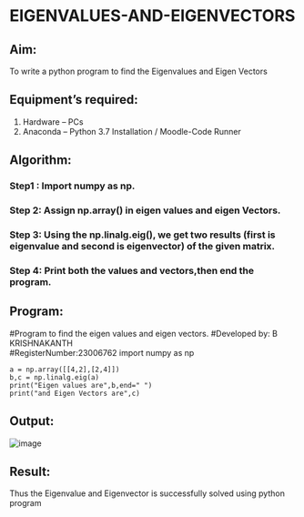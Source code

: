 # EIGENVALUES-AND-EIGENVECTORS
## Aim:
To write a python program to find the Eigenvalues and Eigen Vectors
## Equipment’s required:
1. 	Hardware – PCs
2. 	Anaconda – Python 3.7 Installation / Moodle-Code Runner
## Algorithm:
### Step1 : Import numpy as np.
### Step 2: Assign np.array() in eigen values and eigen Vectors.
### Step 3: Using the np.linalg.eig(),  we get two results (first is eigenvalue and second is eigenvector) of the given matrix.
### Step 4: Print both the values and vectors,then end the program.

## Program:
#Program to find the eigen values and eigen vectors.
#Developed by: B KRISHNAKANTH   
#RegisterNumber:23006762
import numpy as np
```
a = np.array([[4,2],[2,4]])
b,c = np.linalg.eig(a)
print("Eigen values are",b,end=" ")
print("and Eigen Vectors are",c)
```

## Output:
![image](https://github.com/Krishnakanth23006762/EIGENVALUES-AND-EIGENVECTORS/assets/138849446/d0361b0c-649f-4901-9e28-c48a8d0b62e7)

## Result:
Thus the Eigenvalue and Eigenvector is successfully solved using python program
